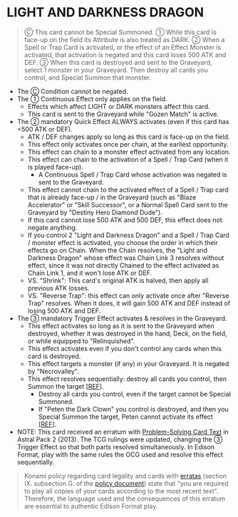 
# LIGHT AND DARKNESS DRAGON
> Ⓒ This card cannot be Special Summoned. ① While this card is face-up on the field its Attribute is also treated as DARK. ② When a Spell or Trap Card is activated, or the effect of an Effect Monster is activated, that activation is negated and this card loses 500 ATK and DEF. ③ When this card is destroyed and sent to the Graveyard, select 1 monster in your Graveyard. Then destroy all cards you control, and Special Summon that monster.

*   The Ⓒ Condition cannot be negated.
*   The ① Continuous Effect only applies on the field.
    *   Effects which affect LIGHT or DARK monsters affect this card.
    *   This card is sent to the Graveyard while "Gozen Match" is active.
*   The ② mandatory Quick Effect ALWAYS activates (even if this card has <500 ATK or DEF).
    *   ATK / DEF changes apply so long as this card is face-up on the field.
    *   This effect only activates once per chain, at the earliest opportunity.
    *   This effect can chain to a monster effect activated from any location.
    *   This effect can chain to the activation of a Spell / Trap Card (when it is played face-up).
        *   A Continuous Spell / Trap Card whose activation was negated is sent to the Graveyard.
    *   This effect cannot chain to the activated effect of a Spell / Trap card that is already face-up / in the Graveyard (such as "Blaze Accelerator" or "Skill Successor", or a Normal Spell Card sent to the Graveyard by "Destiny Hero Diamond Dude").
    *   If this card cannot lose 500 ATK and 500 DEF, this effect does not negate anything.
    *   If you control 2 "Light and Darkness Dragon" and a Spell / Trap Card / monster effect is activated, you choose the order in which their effects go on Chain. When the Chain resolves, the "Light and Darkness Dragon" whose effect was Chain Link 3 resolves without effect, since it was not directly Chained to the effect activated as Chain Link 1, and it won't lose ATK or DEF.
    *   VS. "Shrink": This card's original ATK is halved, then apply all previous ATK losses.
    *   VS. "Reverse Trap": this effect can only activate once after "Reverse Trap" resolves. When it does, it will gain 500 ATK and DEF instead of losing 500 ATK and DEF.
*   The ③ mandatory Trigger Effect activates & resolves in the Graveyard.
    *   This effect activates so long as it is sent to the Graveyard when destroyed, whether it was destroyed in the hand, Deck, on the field, or while equipped to "Relinquished".
    *   This effect activates even if you don't control any cards when this card is destroyed.
    *   This effect targets a monster (if any) in your Graveyard. It is negated by "Necrovalley".
    *   This effect resolves sequentially: destroy all cards you control, then Summon the target \[[REF](https://www.pojo.biz/board/showthread.php?t=492019)\].
        *   Destroy all cards you control, even if the target cannot be Special Summoned.
        *   If "Peten the Dark Clown" you control is destroyed, and then you Special Summon the target, Peten cannot activate its effect \[[REF](https://www.pojo.biz/board/showthread.php?t=492019)\].
*   NOTE: This card received an erratum with [Problem-Solving Card Text](https://yugiohblog.konami.com/articles/?p=4514) in Astral Pack 2 (2013). The TCG rulings were updated, changing the ③ Trigger Effect so that both parts resolved simultaneously. In Edison Format, play with the same rules the OCG used and resolve this effect sequentially.

> Konami policy regarding card legality and cards with [erratas](https://yugipedia.com/wiki/Errata) (section IX. subsection G. of the [policy document](https://img.yugioh-card.com/en/gameplay/penalty_guide/YGOTCG_Policy_v_2_1.pdf)) state that "you are required to play all copies of your cards according to the most recent text". Therefore, the language used and the consequences of this erratum are essential to authentic Edison Format play.

  